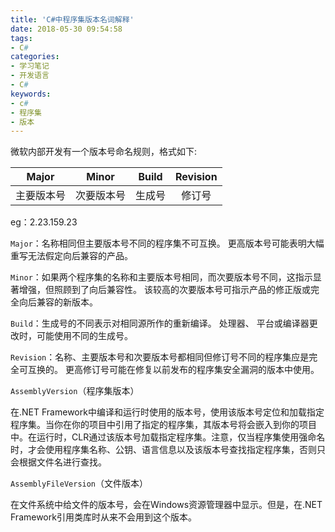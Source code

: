 ```yaml
---
title: 'C#中程序集版本名词解释'
date: 2018-05-30 09:54:58
tags:
- C#
categories:
- 学习笔记
- 开发语言
- C#
keywords:
- c#
- 程序集
- 版本
---
```

微软内部开发有一个版本号命名规则，格式如下:

| Major      | Minor      | Build  | Revision |
| :--------: | :--------: | :----: | :------: |
| 主要版本号 | 次要版本号 | 生成号 | 修订号   |

eg：2.23.159.23
<!-- more -->
`Major`：名称相同但主要版本号不同的程序集不可互换。 更高版本号可能表明大幅重写无法假定向后兼容的产品。

`Minor`：如果两个程序集的名称和主要版本号相同，而次要版本号不同，这指示显著增强，但照顾到了向后兼容性。 该较高的次要版本号可指示产品的修正版或完全向后兼容的新版本。

`Build`：生成号的不同表示对相同源所作的重新编译。 处理器、 平台或编译器更改时，可能使用不同的生成号。

`Revision`：名称、主要版本号和次要版本号都相同但修订号不同的程序集应是完全可互换的。 更高修订号可能在修复以前发布的程序集安全漏洞的版本中使用。

`AssemblyVersion`（程序集版本）

在.NET Framework中编译和运行时使用的版本号，使用该版本号定位和加载指定程序集。当你在你的项目中引用了指定的程序集，其版本号将会嵌入到你的项目中。在运行时，CLR通过该版本号加载指定程序集。注意，仅当程序集使用强命名时，才会使用程序集名称、公钥、语言信息以及该版本号查找指定程序集，否则只会根据文件名进行查找。

`AssemblyFileVersion`（文件版本）

在文件系统中给文件的版本号，会在Windows资源管理器中显示。但是，在.NET Framework引用类库时从来不会用到这个版本。
